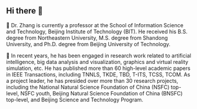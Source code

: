 ## Hi there 👋  

🔭 Dr. Zhang is currently a professor at the School of Information Science and Technology, Beijing Institute of Technology (BIT). He received his B.S. degree from Northeastern University, M.S. degree from Shandong University, and Ph.D. degree from Beijing University of Technology. 

🌱 In recent years, he has been engaged in research work related to artificial intelligence, big data analysis and visualization, graphics and virtual reality simulation, etc. He has published more than 60 high-level academic papers in IEEE Transactions, including TNNLS, TKDE, TBD, T-ITS, TCSS, TCOM. As a project leader, he has presided over more than 30 research projects, including the National Natural Science Foundation of China (NSFC) top-level, NSFC youth, Beijing Natural Science Foundation of China (BNSFC) top-level, and Beijing Science and Technology Program.

<!--
**neubird-bjut/neubird-bjut** is a ✨ _special_ ✨ repository because its `README.md` (this file) appears on your GitHub profile.

Here are some ideas to get you started:

- 🔭 I’m currently working on ...
- 🌱 I’m currently learning ...
- 👯 I’m looking to collaborate on ...
- 🤔 I’m looking for help with ...
- 💬 Ask me about ...
- 📫 How to reach me: ...
- 😄 Pronouns: ...
- ⚡ Fun fact: ...
-->
